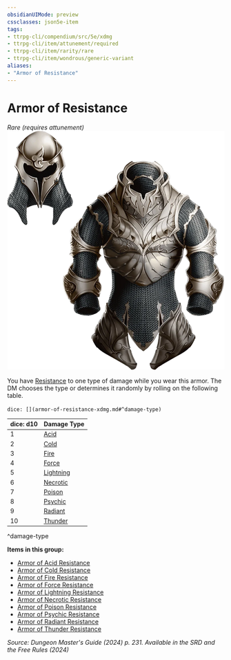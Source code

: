```yaml
---
obsidianUIMode: preview
cssclasses: json5e-item
tags:
- ttrpg-cli/compendium/src/5e/xdmg
- ttrpg-cli/item/attunement/required
- ttrpg-cli/item/rarity/rare
- ttrpg-cli/item/wondrous/generic-variant
aliases: 
- "Armor of Resistance"
---
```

# Armor of Resistance
*Rare (requires attunement)*  
![](Інструменти%20ДМ/CLI/items/img/armor-of-resistance.webp#right)


You have [Resistance](Інструменти%20ДМ/CLI/rules/variant-rules/resistance-xphb.md) to one type of damage while you wear this armor. The DM chooses the type or determines it randomly by rolling on the following table.

`dice: [](armor-of-resistance-xdmg.md#^damage-type)`

| dice: d10 | Damage Type |
|-----------|-------------|
| 1 | [Acid](Інструменти%20ДМ/CLI/items/armor-of-acid-resistance-xdmg.md) |
| 2 | [Cold](Інструменти%20ДМ/CLI/items/armor-of-cold-resistance-xdmg.md) |
| 3 | [Fire](Інструменти%20ДМ/CLI/items/armor-of-fire-resistance-xdmg.md) |
| 4 | [Force](Інструменти%20ДМ/CLI/items/armor-of-force-resistance-xdmg.md) |
| 5 | [Lightning](Інструменти%20ДМ/CLI/items/armor-of-lightning-resistance-xdmg.md) |
| 6 | [Necrotic](Інструменти%20ДМ/CLI/items/armor-of-necrotic-resistance-xdmg.md) |
| 7 | [Poison](Інструменти%20ДМ/CLI/items/armor-of-poison-resistance-xdmg.md) |
| 8 | [Psychic](Інструменти%20ДМ/CLI/items/armor-of-psychic-resistance-xdmg.md) |
| 9 | [Radiant](Інструменти%20ДМ/CLI/items/armor-of-radiant-resistance-xdmg.md) |
| 10 | [Thunder](Інструменти%20ДМ/CLI/items/armor-of-thunder-resistance-xdmg.md) |
^damage-type

**Items in this group:**

- [Armor of Acid Resistance](Інструменти%20ДМ/CLI/items/armor-of-acid-resistance-xdmg.md)
- [Armor of Cold Resistance](Інструменти%20ДМ/CLI/items/armor-of-cold-resistance-xdmg.md)
- [Armor of Fire Resistance](Інструменти%20ДМ/CLI/items/armor-of-fire-resistance-xdmg.md)
- [Armor of Force Resistance](Інструменти%20ДМ/CLI/items/armor-of-force-resistance-xdmg.md)
- [Armor of Lightning Resistance](Інструменти%20ДМ/CLI/items/armor-of-lightning-resistance-xdmg.md)
- [Armor of Necrotic Resistance](Інструменти%20ДМ/CLI/items/armor-of-necrotic-resistance-xdmg.md)
- [Armor of Poison Resistance](Інструменти%20ДМ/CLI/items/armor-of-poison-resistance-xdmg.md)
- [Armor of Psychic Resistance](Інструменти%20ДМ/CLI/items/armor-of-psychic-resistance-xdmg.md)
- [Armor of Radiant Resistance](Інструменти%20ДМ/CLI/items/armor-of-radiant-resistance-xdmg.md)
- [Armor of Thunder Resistance](Інструменти%20ДМ/CLI/items/armor-of-thunder-resistance-xdmg.md)

*Source: Dungeon Master's Guide (2024) p. 231. Available in the <span title='Systems Reference Document (5.2)'>SRD</span> and the Free Rules (2024)*